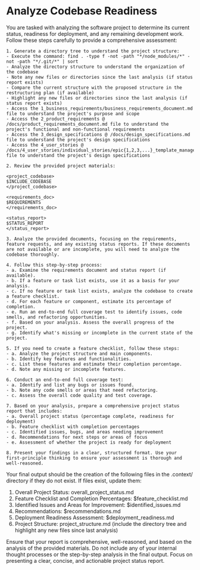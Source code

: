 # Analyze Codebase Readiness

You are tasked with analyzing the software project to determine its current status, readiness for deployment, and any remaining development work. Follow these steps carefully to provide a comprehensive assessment:

    1. Generate a directory tree to understand the project structure:
    - Execute the command: find . -type f -not -path "*/node_modules/*" -not -path "*/.git/*" | sort
    - Analyze the directory structure to understand the organization of the codebase
    - Note any new files or directories since the last analysis (if status report exists)
    - Compare the current structure with the proposed structure in the restructuring plan (if available)
    - Highlight any new files or directories since the last analysis (if status report exists)
    - Access the 1_business_requirements/business_requirements_document.md file to understand the project's purpose and scope
    - Access the 2_product_requirements @ /docs/product_requirements_document.md file to understand the project's functional and non-functional requirements
    - Access the 3_design_specifications @ /docs/design_specifications.md file to understand the project's design specifications
    - Access the 4_user_stories @ /docs/4_user_stories/individual_stories/epic{1,2,3,...}_template_management/story_{1,2,3,...}.md file to understand the project's design specifications

    2. Review the provided project materials:

    <project_codebase>
    $INCLUDE_CODEBASE
    </project_codebase>

    <requirements_doc>
    $REQUIREMENTS
    </requirements_doc>

    <status_report>
    $STATUS_REPORT
    </status_report>

    3. Analyze the provided documents, focusing on the requirements, feature requests, and any existing status reports. If these documents are not available or are incomplete, you will need to analyze the codebase thoroughly.

    4. Follow this step-by-step process:
    - a. Examine the requirements document and status report (if available).
    - b. If a feature or task list exists, use it as a basis for your analysis.
    - c. If no feature or task list exists, analyze the codebase to create a feature checklist.
    - d. For each feature or component, estimate its percentage of completion.
    - e. Run an end-to-end full coverage test to identify issues, code smells, and refactoring opportunities.
    - f. Based on your analysis. Assess the overall progress of the project.
    - g. Identify what's missing or incomplete in the current state of the project.

    5. If you need to create a feature checklist, follow these steps:
    - a. Analyze the project structure and main components.
    - b. Identify key features and functionalities.
    - c. List these features and estimate their completion percentage.
    - d. Note any missing or incomplete features.

    6. Conduct an end-to-end full coverage test:
    - a. Identify and list any bugs or issues found.
    - b. Note any code smells or areas that need refactoring.
    - c. Assess the overall code quality and test coverage.

    7. Based on your analysis, prepare a comprehensive project status report that includes:
    - a. Overall project status (percentage complete, readiness for deployment)
    - b. Feature checklist with completion percentages
    - c. Identified issues, bugs, and areas needing improvement
    - d. Recommendations for next steps or areas of focus
    - e. Assessment of whether the project is ready for deployment

    8. Present your findings in a clear, structured format. Use your first-principle thinking to ensure your assessment is thorough and well-reasoned.

Your final output should be the creation of the following files in the .context/ directory if they do not exist. If files exist, update them:

1. Overall Project Status: overall_project_status.md
2. Feature Checklist and Completion Percentages: $feature_checklist.md
3. Identified Issues and Areas for Improvement: $identified_issues.md
4. Recommendations: $recommendations.md
5. Deployment Readiness Assessment: $deployment_readiness.md
6. Project Structure: project_structure.md (include the directory tree and highlight any new files since last analysis)

Ensure that your report is comprehensive, well-reasoned, and based on the analysis of the provided materials. Do not include any of your internal thought processes or the step-by-step analysis in the final output. Focus on presenting a clear, concise, and actionable project status report.
